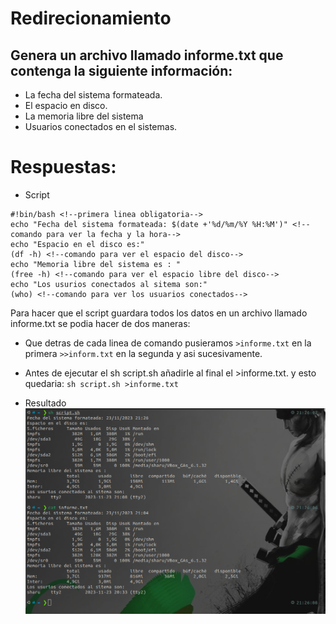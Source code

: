 # Redirecionamiento
## Genera un archivo llamado informe.txt que contenga la siguiente información:
  * La fecha del sistema formateada. <!--date +'%d/%m/%Y %H:%M'-->
  * El espacio en disco.  <!--df -h-->
  * La memoria libre del sistema  <!--free -h-->
  * Usuarios conectados en el sistemas.  <!--who-->
  

# Respuestas:
* Script
```
#!bin/bash <!--primera linea obligatoria-->
echo "Fecha del sistema formateada: $(date +'%d/%m/%Y %H:%M')" <!--comando para ver la fecha y la hora-->
echo "Espacio en el disco es:" 
(df -h) <!--comando para ver el espacio del disco-->
echo "Memoria libre del sistema es : "
(free -h) <!--comando para ver el espacio libre del disco-->
echo "Los usurios conectados al sitema son:"
(who) <!--comando para ver los usuarios conectados-->

```
Para hacer que el script guardara todos los datos en un archivo llamado informe.txt se podia hacer de dos maneras: 
* Que detras de cada linea de comando pusieramos `>informe.txt` en la primera `>>inform.txt` en la segunda y asi sucesivamente.
* Antes de ejecutar el sh script.sh añadirle al final el >informe.txt. y esto quedaria:
  `sh script.sh >informe.txt`


* Resultado
![resultado](img/resultado_script.png)
